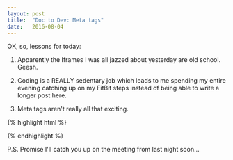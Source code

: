 ```yaml
---
layout: post
title:  "Doc to Dev: Meta tags"
date:   2016-08-04
---
```

OK, so, lessons for today:

1. Apparently the Iframes I was all jazzed about yesterday are old school. Geesh.

2. Coding is a REALLY sedentary job which leads to me spending my entire evening catching up on my FitBit steps
instead of being able to write a longer post here.

3. Meta tags aren't really all that exciting.

{% highlight html %}
<!DOCTYPE html>
<html>
    <head>
    	<meta charset=”UTF-8″>
      <title>Ultimate Tech Blog</title>
    </head>
{% endhighlight %}    

P.S. Promise I'll catch you up on the meeting from last night soon...

